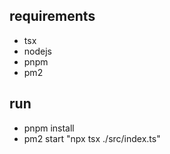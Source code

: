 ## requirements
- tsx
- nodejs
- pnpm
- pm2

## run
- pnpm install
- pm2 start "npx tsx ./src/index.ts"

